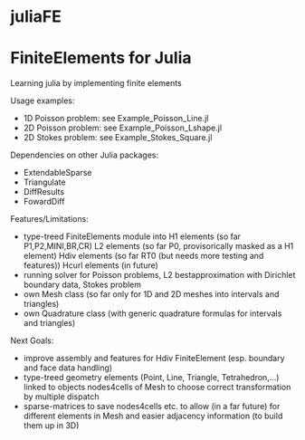 # juliaFE
FiniteElements for Julia
=========================

Learning julia by implementing finite elements

Usage examples:
- 1D Poisson problem: see Example_Poisson_Line.jl
- 2D Poisson problem: see Example_Poisson_Lshape.jl
- 2D Stokes problem: see Example_Stokes_Square.jl


Dependencies on other Julia packages:
- ExtendableSparse
- Triangulate
- DiffResults
- FowardDiff


Features/Limitations:
- type-treed FiniteElements module into
    H1 elements (so far P1,P2,MINI,BR,CR)
    L2 elements (so far P0, provisorically masked as a H1 element)
    Hdiv elements (so far RT0 (but needs more testing and features))
    Hcurl elements (in future)
- running solver for Poisson problems, L2 bestapproximation with Dirichlet boundary data, Stokes problem
- own Mesh class (so far only for 1D and 2D meshes into intervals and triangles)
- own Quadrature class (with generic quadrature formulas for intervals and triangles)


Next Goals:
- improve assembly and features for Hdiv FiniteElement (esp. boundary and face data handling)
- type-treed geometry elements (Point, Line, Triangle, Tetrahedron,...) linked
to objects nodes4cells of Mesh to choose correct transformation by multiple dispatch
- sparse-matrices to save nodes4cells etc. to allow (in a far future) for different elements in Mesh and easier
adjacency information (to build them up in 3D)


